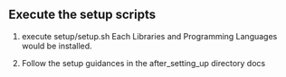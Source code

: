 ## Execute the setup scripts

1. execute setup/setup.sh
Each Libraries and Programming Languages would be installed.

2. Follow the setup guidances in the after_setting_up directory docs
